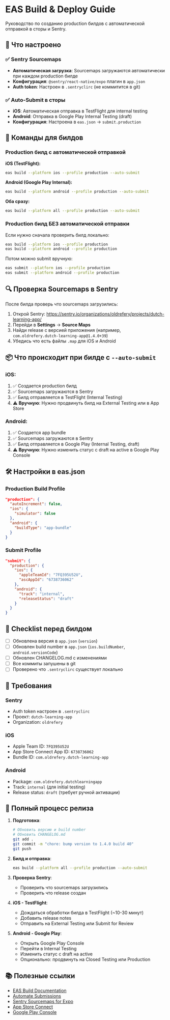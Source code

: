 # EAS Build & Deploy Guide

Руководство по созданию production билдов с автоматической отправкой в сторы и Sentry.

## 🎯 Что настроено

### ✅ Sentry Sourcemaps

- **Автоматическая загрузка**: Sourcemaps загружаются автоматически при каждом production билде
- **Конфигурация**: `@sentry/react-native/expo` плагин в `app.json`
- **Auth token**: Настроен в `.sentryclirc` (не коммитится в git)

### ✅ Auto-Submit в сторы

- **iOS**: Автоматическая отправка в TestFlight для internal testing
- **Android**: Отправка в Google Play Internal Testing (draft)
- **Конфигурация**: Настроена в `eas.json` → `submit.production`

## 📱 Команды для билдов

### Production билд с автоматической отправкой

**iOS (TestFlight):**

```bash
eas build --platform ios --profile production --auto-submit
```

**Android (Google Play Internal):**

```bash
eas build --platform android --profile production --auto-submit
```

**Оба сразу:**

```bash
eas build --platform all --profile production --auto-submit
```

### Production билд БЕЗ автоматической отправки

Если нужно сначала проверить билд локально:

```bash
eas build --platform ios --profile production
eas build --platform android --profile production
```

Потом можно submit вручную:

```bash
eas submit --platform ios --profile production
eas submit --platform android --profile production
```

## 🔍 Проверка Sourcemaps в Sentry

После билда проверь что sourcemaps загрузились:

1. Открой Sentry: https://sentry.io/organizations/oldrefery/projects/dutch-learning-app/
2. Перейди в **Settings** → **Source Maps**
3. Найди release с версией приложения (например, `com.oldrefery.dutch-learning-app@1.4.0+39`)
4. Убедись что есть файлы `.map` для iOS и Android

## 📦 Что происходит при билде с `--auto-submit`

### iOS:

1. ✅ Создается production билд
2. ✅ Sourcemaps загружаются в Sentry
3. ✅ Билд отправляется в TestFlight (Internal Testing)
4. ⚠️ **Вручную**: Нужно продвинуть билд на External Testing или в App Store

### Android:

1. ✅ Создается app bundle
2. ✅ Sourcemaps загружаются в Sentry
3. ✅ Билд отправляется в Google Play (Internal Testing, draft)
4. ⚠️ **Вручную**: Нужно изменить статус с draft на active в Google Play Console

## 🛠️ Настройки в eas.json

### Production Build Profile

```json
"production": {
  "autoIncrement": false,
  "ios": {
    "simulator": false
  },
  "android": {
    "buildType": "app-bundle"
  }
}
```

### Submit Profile

```json
"submit": {
  "production": {
    "ios": {
      "appleTeamId": "7FQ395U52U",
      "ascAppId": "6738736062"
    },
    "android": {
      "track": "internal",
      "releaseStatus": "draft"
    }
  }
}
```

## 📝 Checklist перед билдом

- [ ] Обновлена версия в `app.json` (`version`)
- [ ] Обновлен build number в `app.json` (`ios.buildNumber`, `android.versionCode`)
- [ ] Обновлен CHANGELOG.md с изменениями
- [ ] Все коммиты запушены в git
- [ ] Проверено что `.sentryclirc` существует локально

## 🔐 Требования

### Sentry

- Auth token настроен в `.sentryclirc`
- Проект: `dutch-learning-app`
- Organization: `oldrefery`

### iOS

- Apple Team ID: `7FQ395U52U`
- App Store Connect App ID: `6738736062`
- Bundle ID: `com.oldrefery.dutch-learning-app`

### Android

- Package: `com.oldrefery.dutchlearningapp`
- Track: `internal` (для initial testing)
- Release status: `draft` (требует ручной активации)

## 🚀 Полный процесс релиза

1. **Подготовка**:

   ```bash
   # Обновить версию и build number
   # Обновить CHANGELOG.md
   git add .
   git commit -m "chore: bump version to 1.4.0 build 40"
   git push
   ```

2. **Билд и отправка**:

   ```bash
   eas build --platform all --profile production --auto-submit
   ```

3. **Проверка Sentry**:
   - Проверить что sourcemaps загрузились
   - Проверить что release создан

4. **iOS - TestFlight**:
   - Дождаться обработки билда в TestFlight (~10-30 минут)
   - Добавить release notes
   - Отправить на External Testing или Submit for Review

5. **Android - Google Play**:
   - Открыть Google Play Console
   - Перейти в Internal Testing
   - Изменить статус с draft на active
   - Опционально: продвинуть на Closed Testing или Production

## 📚 Полезные ссылки

- [EAS Build Documentation](https://docs.expo.dev/build/introduction/)
- [Automate Submissions](https://docs.expo.dev/build/automate-submissions/)
- [Sentry Sourcemaps for Expo](https://docs.sentry.io/platforms/react-native/sourcemaps/uploading/expo/)
- [App Store Connect](https://appstoreconnect.apple.com/)
- [Google Play Console](https://play.google.com/console/)
